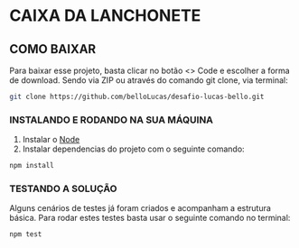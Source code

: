 # CAIXA DA LANCHONETE

## COMO BAIXAR

Para baixar esse projeto, basta clicar no botão <> Code e escolher a forma de download. Sendo via ZIP ou através do comando git clone, via terminal:

```bash
git clone https://github.com/belloLucas/desafio-lucas-bello.git

```

### INSTALANDO E RODANDO NA SUA MÁQUINA

1. Instalar o [Node](https://nodejs.org/en/)
2. Instalar dependencias do projeto com o seguinte comando:

```bash
npm install
```

### TESTANDO A SOLUÇÃO

Alguns cenários de testes já foram criados e acompanham a estrutura básica. Para rodar estes testes basta usar o seguinte comando no terminal:

```bash
npm test
```
